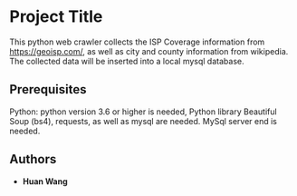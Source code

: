# Project Title

This python web crawler collects the ISP Coverage information from https://geoisp.com/, as well as city and county information from wikipedia. The collected data will be inserted into a local mysql database.

## Prerequisites

Python: python version 3.6 or higher is needed, Python library Beautiful Soup (bs4), requests, as well as mysql are needed.
MySql server end is needed.

## Authors

* **Huan Wang** 
